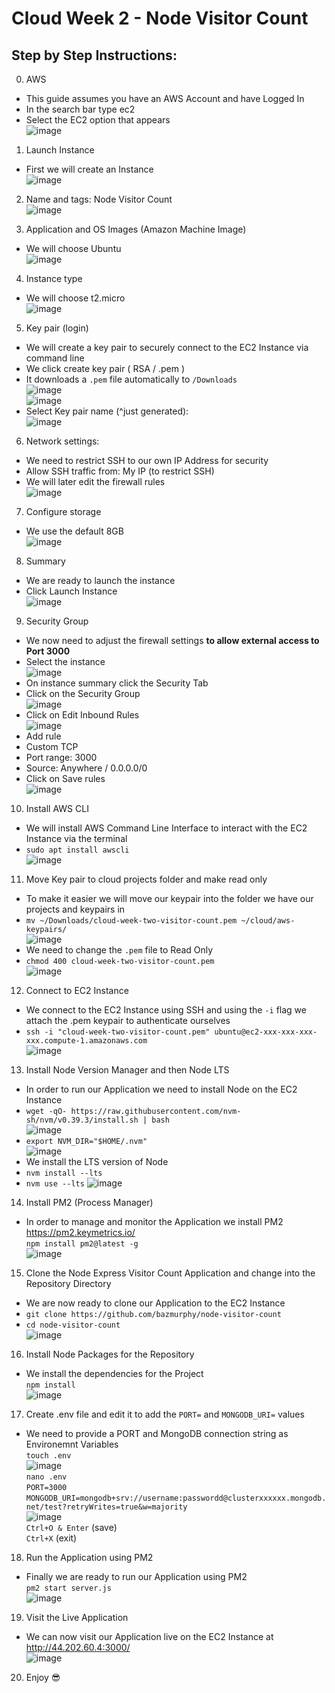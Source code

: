 # Cloud Week 2 - Node Visitor Count
## Step by Step Instructions:

0. AWS  
- This guide assumes you have an AWS Account and have Logged In  
- In the search bar type ec2  
- Select the EC2 option that appears  
![image](https://user-images.githubusercontent.com/61154071/232127782-e78bfb23-8fb4-4401-acbb-89766ac41e91.png)


1. Launch Instance
- First we will create an Instance  
![image](https://user-images.githubusercontent.com/61154071/232098516-4e808ad8-96bb-44c1-85a5-70386d31bbde.png)  

2. Name and tags: Node Visitor Count  
![image](https://user-images.githubusercontent.com/61154071/232098945-4826bfc3-7be2-4aa7-8b12-758946689e12.png)  

3. Application and OS Images (Amazon Machine Image)  
- We will choose Ubuntu  
![image](https://user-images.githubusercontent.com/61154071/232126950-a47f9e19-2f53-4394-87fb-150386351e96.png)

4. Instance type  
- We will choose t2.micro  
![image](https://user-images.githubusercontent.com/61154071/232099142-c35784c9-fb43-49fe-8362-7c2cf44173dc.png)  

5. Key pair (login)  
- We will create a key pair to securely connect to the EC2 Instance via command line
- We click create key pair ( RSA / .pem )  
- It downloads a `.pem` file automatically to `/Downloads`  
![image](https://user-images.githubusercontent.com/61154071/232099272-202c2467-67c4-4948-98c7-49cf0358be91.png)  
![image](https://user-images.githubusercontent.com/61154071/232105223-923a465c-b62e-446b-b2bb-fb264b278863.png)  
- Select Key pair name (^just generated):  
![image](https://user-images.githubusercontent.com/61154071/232100433-c27ad11c-be6c-4591-95cf-14dfbb47f5cf.png)  

6. Network settings:  
- We need to restrict SSH to our own IP Address for security
- Allow SSH traffic from: My IP (to restrict SSH)  
- We will later edit the firewall rules  
![image](https://user-images.githubusercontent.com/61154071/232101435-0b49042b-a503-4fbb-8197-e1b3f089a745.png)  

7. Configure storage  
- We use the default 8GB  
![image](https://user-images.githubusercontent.com/61154071/232101613-74b794f9-0c9f-40ed-9211-20f3d565d35f.png)  

8. Summary
- We are ready to launch the instance  
- Click Launch Instance  
![image](https://user-images.githubusercontent.com/61154071/232101814-82c4aa12-46af-411f-a5db-7260e8c7d110.png)  

9. Security Group 
- We now need to adjust the firewall settings **to allow external access to Port 3000**  
- Select the instance  
![image](https://user-images.githubusercontent.com/61154071/232105951-d43b56b2-5582-4e41-91d3-a5b7bfbedaf0.png)
- On instance summary click the Security Tab  
- Click on the Security Group  
![image](https://user-images.githubusercontent.com/61154071/232106806-dd508f42-ae58-4550-ab0e-062398f0b048.png)  
- Click on Edit Inbound Rules  
![image](https://user-images.githubusercontent.com/61154071/232107891-80db16b6-8dc0-4128-8c7a-189310cedd0c.png)
- Add rule
- Custom TCP  
- Port range: 3000  
- Source: Anywhere / 0.0.0.0/0  
- Click on Save rules  
![image](https://user-images.githubusercontent.com/61154071/232108562-532a618e-3e3f-4716-9b75-382ddf51a732.png)

10. Install AWS CLI  
- We will install AWS Command Line Interface to interact with the EC2 Instance via the terminal  
- `sudo apt install awscli`  
![image](https://user-images.githubusercontent.com/61154071/232109377-e0afd923-c2c8-4107-81fc-244cb9648b57.png)  

11. Move Key pair to cloud projects folder and make read only  
- To make it easier we will move our keypair into the folder we have our projects and keypairs in  
- ``mv ~/Downloads/cloud-week-two-visitor-count.pem ~/cloud/aws-keypairs/``  
![image](https://user-images.githubusercontent.com/61154071/232109921-14d04559-ee95-4bfe-bafc-a9332e224d6f.png)  
- We need to change the `.pem` file to Read Only  
- `chmod 400 cloud-week-two-visitor-count.pem`  
![image](https://user-images.githubusercontent.com/61154071/232110266-240ac501-68b4-4a16-9628-96b979de015a.png)  

12. Connect to EC2 Instance  
- We connect to the EC2 Instance using SSH and using the `-i` flag we attach the .pem keypair to authenticate ourselves  
- `ssh -i "cloud-week-two-visitor-count.pem" ubuntu@ec2-xxx-xxx-xxx-xxx.compute-1.amazonaws.com`  
![image](https://user-images.githubusercontent.com/61154071/232110776-6b885dea-7b78-4570-86fb-7dd0b9136edd.png)  

13. Install Node Version Manager and then Node LTS
- In order to run our Application we need to install Node on the EC2 Instance  
- `wget -qO- https://raw.githubusercontent.com/nvm-sh/nvm/v0.39.3/install.sh | bash`  
![image](https://user-images.githubusercontent.com/61154071/232112449-0f5f4594-4a15-44aa-bcbd-6aecdfe5634a.png)  
- `export NVM_DIR="$HOME/.nvm"`  
![image](https://user-images.githubusercontent.com/61154071/232113243-bdb924a8-89d8-40fe-b6ff-dd795b14832d.png)
- We install the LTS version of Node  
- `nvm install --lts`
- `nvm use --lts`
![image](https://user-images.githubusercontent.com/61154071/232113498-e48a13d1-ac6a-4fed-b517-2c24e1baf95c.png)

14. Install PM2 (Process Manager)  
- In order to manage and monitor the Application we install PM2 https://pm2.keymetrics.io/  
`npm install pm2@latest -g`  
![image](https://user-images.githubusercontent.com/61154071/232114819-21fc4c29-cb39-4593-8f85-68125f6b02c9.png)  

15. Clone the Node Express Visitor Count Application and change into the Repository Directory
- We are now ready to clone our Application to the EC2 Instance  
- `git clone https://github.com/bazmurphy/node-visitor-count`  
- `cd node-visitor-count`  
![image](https://user-images.githubusercontent.com/61154071/232115400-26fa4d9f-23b8-4a33-b1c9-46c9232bee54.png)  

16. Install Node Packages for the Repository  
- We install the dependencies for the Project  
`npm install`  
![image](https://user-images.githubusercontent.com/61154071/232116039-59442683-61b4-4907-87b2-0c2be29b2bd6.png)  

17. Create .env file and edit it to add the `PORT=` and `MONGODB_URI=` values  
- We need to provide a PORT and MongoDB connection string as Environemnt Variables  
`touch .env`  
![image](https://user-images.githubusercontent.com/61154071/232117566-697c42f3-2ec8-45ec-aacd-72c00a6150e2.png)  
`nano .env`  
`PORT=3000`  
`MONGODB_URI=mongodb+srv://username:passwordd@clusterxxxxxx.mongodb.net/test?retryWrites=true&w=majority`  
![image](https://user-images.githubusercontent.com/61154071/232117767-2c957f12-aacd-4785-94a1-e3bf35b42e26.png)  
`Ctrl+O & Enter` (save)  
`Ctrl+X` (exit)  

18. Run the Application using PM2  
- Finally we are ready to run our Application using PM2  
`pm2 start server.js`  
![image](https://user-images.githubusercontent.com/61154071/232119602-6aeaf16e-9c23-40ad-8acb-cbb3567dffa1.png)  

19. Visit the Live Application  
- We can now visit our Application live on the EC2 Instance at http://44.202.60.4:3000/  
![image](https://user-images.githubusercontent.com/61154071/232120700-236bb65a-2bee-4a3b-b5c2-e22b822db0ae.png)  

20. Enjoy 😎
